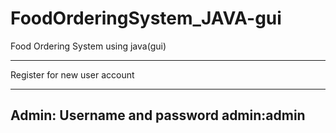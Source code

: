 # FoodOrderingSystem_JAVA-gui
Food Ordering System using java(gui)

---------------------------------------------------
Register for new user account

----------------------------------------------------
Admin: Username and password
admin:admin
----------------------------------------------------
